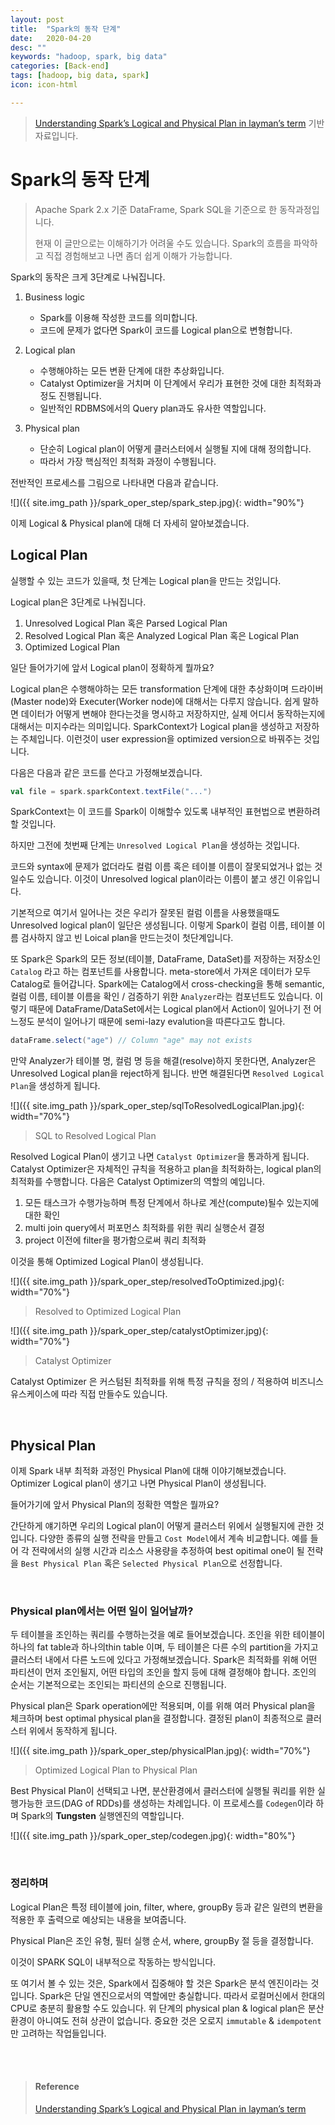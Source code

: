 ```yaml
---
layout: post
title:  "Spark의 동작 단계"
date:   2020-04-20
desc: ""
keywords: "hadoop, spark, big data"
categories: [Back-end]
tags: [hadoop, big data, spark]
icon: icon-html

---
```


> [Understanding Spark’s Logical and Physical Plan in layman’s term](https://blog.knoldus.com/understanding-sparks-logical-and-physical-plan-in-laymans-term/) 기반 자료입니다.

# Spark의 동작 단계

> Apache Spark 2.x 기준 DataFrame, Spark SQL을 기준으로 한 동작과정입니다. 
>
> 현재 이 글만으로는 이해하기가 어려울 수도 있습니다. Spark의 흐름을 파악하고 직접 경험해보고 나면 좀더 쉽게 이해가 가능합니다.

Spark의 동작은 크게 3단계로 나눠집니다.

1. Business logic

   - Spark를 이용해 작성한 코드를 의미합니다.
   - 코드에 문제가 없다면 Spark이 코드를 Logical plan으로 변형합니다.

2. Logical plan

   - 수행해야하는 모든 변환 단계에 대한 추상화입니다.
   - Catalyst Optimizer을 거치며 이 단계에서 우리가 표현한 것에 대한 최적화과정도 진행됩니다.
   - 일반적인 RDBMS에서의 Query plan과도 유사한 역할입니다.

3. Physical plan

   - 단순히 Logical plan이 어떻게 클러스터에서 실행될 지에 대해 정의합니다.
   - 따라서 가장 핵심적인 최적화 과정이 수행됩니다.

전반적인 프로세스를 그림으로 나타내면 다음과 같습니다.

![]({{ site.img_path }}/spark_oper_step/spark_step.jpg){: width="90%"}

이제 Logical & Physical plan에 대해 더 자세히 알아보겠습니다.



## Logical Plan

실행할 수 있는 코드가 있을때, 첫 단계는 Logical plan을 만드는 것입니다.

Logical plan은 3단계로 나눠집니다.

1. Unresolved Logical Plan 혹은 Parsed Logical Plan
2. Resolved Logical Plan 혹은 Analyzed Logical Plan 혹은 Logical Plan
3. Optimized Logical Plan

일단 들어가기에 앞서 Logical plan이 정확하게 뭘까요?

Logical plan은 수행해야하는 모든 transformation 단계에 대한 추상화이며 드라이버(Master node)와 Executer(Worker node)에 대해서는 다루지 않습니다. 쉽게 말하면 데이터가 어떻게 변해야 한다는것을 명시하고 저장하지만, 실제 어디서 동작하는지에 대해서는 미지수라는 의미입니다. SparkContext가 Logical plan을 생성하고 저장하는 주체입니다. 이런것이 user expression을 optimized version으로 바꿔주는 것입니다.

다음은 다음과 같은 코드를 쓴다고 가정해보겠습니다.

```scala
val file = spark.sparkContext.textFile("...")
```

SparkContext는 이 코드를 Spark이 이해할수 있도록 내부적인 표현법으로 변환하려 할 것입니다.

하지만 그전에 첫번째 단계는 `Unresolved Logical Plan`을 생성하는 것입니다.

코드와 syntax에 문제가 없더라도 컬럼 이름 혹은 테이블 이름이 잘못되었거나 없는 것일수도 있습니다. 이것이 Unresolved logical plan이라는 이름이 붙고 생긴 이유입니다.

기본적으로 여기서 일어나는 것은 우리가 잘못된 컬럼 이름을 사용했을때도 Unresolved logical plan이 일단은 생성됩니다. 이렇게 Spark이 컬럼 이름, 테이블 이름 검사하지 않고 빈 Loical plan을 만드는것이 첫단계입니다.

또 Spark은 Spark의 모든 정보(테이블, DataFrame, DataSet)를 저장하는 저장소인 `Catalog` 라고 하는 컴포넌트를 사용합니다. meta-store에서 가져온 데이터가 모두 Catalog로 들어갑니다. Spark에는 Catalog에서 cross-checking을 통해 semantic, 컬럼 이름, 테이블 이름을 확인 / 검증하기 위한 `Analyzer`라는 컴포넌트도 있습니다. 이렇기 때문에 DataFrame/DataSet에서는 Logical plan에서 Action이 일어나기 전 어느정도 분석이 일어나기 때문에 semi-lazy evalution을 따른다고도 합니다.

```scala
dataFrame.select("age") // Column "age" may not exists
```

만약 Analyzer가 테이블 명, 컬럼 명 등을 해결(resolve)하지 못한다면, Analyzer은 Unresolved Logical plan을 reject하게 됩니다. 반면 해결된다면 `Resolved Logical Plan`을 생성하게 됩니다.

![]({{ site.img_path }}/spark_oper_step/sqlToResolvedLogicalPlan.jpg){: width="70%"}

> SQL to Resolved Logical Plan

Resolved Logical Plan이 생기고 나면 `Catalyst Optimizer`을 통과하게 됩니다. Catalyst Optimizer은  자체적인 규칙을 적용하고 plan을 최적화하는, logical plan의 최적화를 수행합니다. 다음은 Catalyst Optimizer의 역할의 예입니다.

1. 모든 태스크가 수행가능하며 특정 단계에서 하나로 계산(compute)될수 있는지에 대한 확인
2. multi join query에서 퍼포먼스 최적화를 위한 쿼리 실행순서 결정
3. project 이전에 filter을 평가함으로써 쿼리 최적화

이것을 통해 Optimized Logical Plan이 생성됩니다.

![]({{ site.img_path }}/spark_oper_step/resolvedToOptimized.jpg){: width="70%"}

> Resolved to Optimized Logical Plan

![]({{ site.img_path }}/spark_oper_step/catalystOptimizer.jpg){: width="70%"}

> Catalyst Optimizer

Catalyst Optimizer 은 커스텀된 최적화를 위해 특정 규칙을 정의 / 적용하여 비즈니스 유스케이스에 따라 직접 만들수도 있습니다.

<br>

## Physical Plan

이제 Spark 내부 최적화 과정인 Physical Plan에 대해 이야기해보겠습니다. Optimizer Logical plan이 생기고 나면 Physical Plan이 생성됩니다.

들어가기에 앞서 Physical Plan의 정확한 역할은 뭘까요?

간단하게 얘기하면 우리의 Logical plan이 어떻게 클러스터 위에서 실행될지에 관한 것입니다. 다양한 종류의 실행 전략을 만들고 `Cost Model`에서 계속 비교합니다. 예를 들어 각 전략에서의 실행 시간과 리소스 사용량을 추정하여 best opitimal one이 될 전략을 `Best Physical Plan` 혹은 `Selected Physical Plan`으로 선정합니다.

<br>

### Physical plan에서는 어떤 일이 일어날까?

 두 테이블을 조인하는 쿼리를 수행하는것을 예로 들어보겠습니다. 조인을 위한 테이블이 하나의 fat table과 하나의thin table 이며, 두 테이블은 다른 수의 partition을 가지고 클러스터 내에서 다른 노드에 있다고 가정해보겠습니다. Spark은 최적화를 위해 어떤 파티션이 먼저 조인될지, 어떤 타입의 조인을 할지 등에 대해 결정해야 합니다. 조인의 순서는 기본적으로는 조인되는 파티션의 순으로 진행됩니다. 

Physical plan은 Spark operation에만 적용되며, 이를 위해 여러 Physical plan을 체크하며 best optimal physical plan을 결정합니다. 결정된 plan이 최종적으로 클러스터 위에서 동작하게 됩니다.

![]({{ site.img_path }}/spark_oper_step/physicalPlan.jpg){: width="70%"}

> Optimized Logical Plan to Physical Plan

Best Physical Plan이 선택되고 나면, 분산환경에서 클러스터에 실행될 쿼리를 위한 실행가능한 코드(DAG of RDDs)를 생성하는 차례입니다. 이 프로세스를 `Codegen`이라 하며 Spark의 **Tungsten** 실행엔진의 역할입니다.

![]({{ site.img_path }}/spark_oper_step/codegen.jpg){: width="80%"}



<br>

### 정리하며

Logical Plan은 특정 테이블에 join, filter, where, groupBy 등과 같은 일련의 변환을 적용한 후 출력으로 예상되는 내용을 보여줍니다.

Physical Plan은 조인 유형, 필터 실행 순서, where, groupBy 절 등을 결정합니다.

이것이 SPARK SQL이 내부적으로 작동하는 방식입니다.

또 여기서 볼 수 있는 것은, Spark에서 집중해야 할 것은 Spark은 분석 엔진이라는 것입니다. Spark은 단일 엔진으로서의 역할에만 충실합니다. 따라서 로컬머신에서 한대의 CPU로 충분히 활용할 수도 있습니다. 위 단계의 physical plan & logical plan은 분산환경이 아니여도 전혀 상관이 없습니다. 중요한 것은 오로지 `immutable` & `idempotent`만 고려하는 작업들입니다.

<br>

<br>

>#### Reference
>
>[Understanding Spark’s Logical and Physical Plan in layman’s term](https://blog.knoldus.com/understanding-sparks-logical-and-physical-plan-in-laymans-term/)